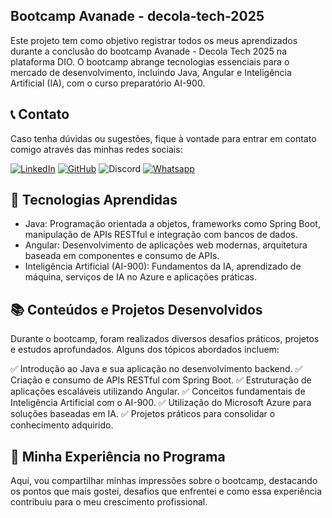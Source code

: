 ## Bootcamp Avanade - decola-tech-2025

Este projeto tem como objetivo registrar todos os meus aprendizados durante a conclusão do bootcamp Avanade - Decola Tech 2025 na plataforma DIO. O bootcamp abrange tecnologias essenciais para o mercado de desenvolvimento, incluindo Java, Angular e Inteligência Artificial (IA), com o curso preparatório AI-900.

## :telephone_receiver: Contato
Caso tenha dúvidas ou sugestões, fique à vontade para entrar em contato comigo através das minhas redes sociais:

[![LinkedIn](https://img.shields.io/badge/LinkedIn-gabriel--rosaa-blue?logo=linkedin)](https://www.linkedin.com/in/gabriel-rosaa/)
[![GitHub](https://img.shields.io/badge/GitHub-Gabriel--Pink-black?logo=github)](https://github.com/Gabriel-Pink)
![Discord](https://img.shields.io/badge/Discord-gabriel.tec-%237289DA?logo=discord)
[![Whatsapp](https://img.shields.io/badge/Whatsapp-(11)%2091356--4300-%237289DA?logo=whatsapp)](https://wa.me/+5511913564300)

## 🚀 Tecnologias Aprendidas

- Java: Programação orientada a objetos, frameworks como Spring Boot, manipulação de APIs RESTful e integração com bancos de dados.
- Angular: Desenvolvimento de aplicações web modernas, arquitetura baseada em componentes e consumo de APIs.
- Inteligência Artificial (AI-900): Fundamentos da IA, aprendizado de máquina, serviços de IA no Azure e aplicações práticas.

## 📚 Conteúdos e Projetos Desenvolvidos

Durante o bootcamp, foram realizados diversos desafios práticos, projetos e estudos aprofundados. Alguns dos tópicos abordados incluem:

✅ Introdução ao Java e sua aplicação no desenvolvimento backend.
✅ Criação e consumo de APIs RESTful com Spring Boot.
✅ Estruturação de aplicações escaláveis utilizando Angular.
✅ Conceitos fundamentais de Inteligência Artificial com o AI-900.
✅ Utilização do Microsoft Azure para soluções baseadas em IA.
✅ Projetos práticos para consolidar o conhecimento adquirido.

## 🎯 Minha Experiência no Programa

Aqui, vou compartilhar minhas impressões sobre o bootcamp, destacando os pontos que mais gostei, desafios que enfrentei e como essa experiência contribuiu para o meu crescimento profissional.

